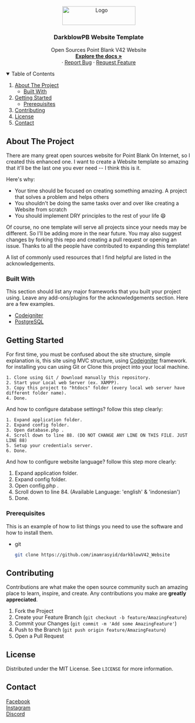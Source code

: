 
<br />
<p align="center">
  <a href="https://github.com/imamrasyid/darkblowV42_Website">
    <img src="https://i.imgur.com/qL9KJt0.png" alt="Logo" width="199" height="51">
  </a>

  <h3 align="center">DarkblowPB Website Template</h3>

  <p align="center">
    Open Sources Point Blank V42 Website
    <br />
    <a href="https://github.com/imamrasyid/darkblowV42_Website"><strong>Explore the docs »</strong></a>
    <br />
    ·
    <a href="https://github.com/imamrasyid/darkblowV42_Website/issues">Report Bug</a>
    ·
    <a href="https://github.com/imamrasyid/darkblowV42_Website/issues">Request Feature</a>
  </p>
</p>



<!-- TABLE OF CONTENTS -->
<details open="open">
  <summary>Table of Contents</summary>
  <ol>
    <li>
      <a href="#about-the-project">About The Project</a>
      <ul>
        <li><a href="#built-with">Built With</a></li>
      </ul>
    </li>
    <li>
      <a href="#getting-started">Getting Started</a>
      <ul>
        <li><a href="#prerequisites">Prerequisites</a></li>
      </ul>
    </li>
    <li><a href="#contributing">Contributing</a></li>
    <li><a href="#license">License</a></li>
    <li><a href="#contact">Contact</a></li>
  </ol>
</details>



<!-- ABOUT THE PROJECT -->
## About The Project

There are many great open sources website for Point Blank On Internet, so I created this enhanced one. I want to create a Website template so amazing that it'll be the last one you ever need -- I think this is it.

Here's why:
* Your time should be focused on creating something amazing. A project that solves a problem and helps others
* You shouldn't be doing the same tasks over and over like creating a Website from scratch
* You should implement DRY principles to the rest of your life :smile:

Of course, no one template will serve all projects since your needs may be different. So I'll be adding more in the near future. You may also suggest changes by forking this repo and creating a pull request or opening an issue. Thanks to all the people have contributed to expanding this template!

A list of commonly used resources that I find helpful are listed in the acknowledgements.

### Built With

This section should list any major frameworks that you built your project using. Leave any add-ons/plugins for the acknowledgements section. Here are a few examples.
* [Codeigniter](https://codeigniter.com)
* [PostgreSQL](https://www.postgresql.org/)



<!-- GETTING STARTED -->
## Getting Started

For first time, you must be confused about the site structure, simple explanation is, this site using MVC structure, using [Codeigniter](https://codeigniter.com) framework.
for installing you can using Git or Clone this project into your local machine.

	1. Clone using Git / Download manually this repository.
	2. Start your Local web Server (ex. XAMPP).
	3. Copy this project to "htdocs" folder (every local web server have different folder name).
	4. Done.

And how to configure database settings? follow this step clearly:

	1. Expand application folder.
	2. Expand config folder.
	3. Open database.php .
	4. Scroll down to line 88. (DO NOT CHANGE ANY LINE ON THIS FILE. JUST LINE 88)
	5. Setup your credentials server.
	6. Done.

And how to configure website language? follow this step more clearly:

  1. Expand application folder.
  2. Expand config folder.
  3. Open config.php .
  4. Scroll down to line 84. (Available Language: 'english' & 'indonesian')
  5. Done.

### Prerequisites

This is an example of how to list things you need to use the software and how to install them.
* git
  ```sh
  git clone https://github.com/imamrasyid/darkblowV42_Website
  ```


<!-- CONTRIBUTING -->
## Contributing

Contributions are what make the open source community such an amazing place to learn, inspire, and create. Any contributions you make are **greatly appreciated**.

1. Fork the Project
2. Create your Feature Branch (`git checkout -b feature/AmazingFeature`)
3. Commit your Changes (`git commit -m 'Add some AmazingFeature'`)
4. Push to the Branch (`git push origin feature/AmazingFeature`)
5. Open a Pull Request



<!-- LICENSE -->
## License

Distributed under the MIT License. See `LICENSE` for more information.



<!-- CONTACT -->
## Contact
<a href="https://facebook.com/Ultimate.Defacer">Facebook</a><br>
<a href="https://instagram.com/dev_eyetracker">Instagram</a><br>
<a href="https://discord.gg/zcwBaK9rRG">Discord</a>
